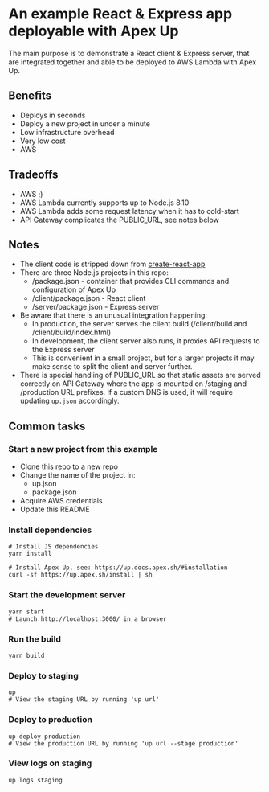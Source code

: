 # An example React & Express app deployable with Apex Up

The main purpose is to demonstrate a React client & Express server, that are integrated together
and able to be deployed to AWS Lambda with Apex Up.

## Benefits

- Deploys in seconds
- Deploy a new project in under a minute
- Low infrastructure overhead
- Very low cost
- AWS

## Tradeoffs

- AWS ;)
- AWS Lambda currently supports up to Node.js 8.10
- AWS Lambda adds some request latency when it has to cold-start
- API Gateway complicates the PUBLIC_URL, see notes below

## Notes

- The client code is stripped down from [create-react-app](https://github.com/facebook/create-react-app)
- There are three Node.js projects in this repo:
  - /package.json - container that provides CLI commands and configuration of Apex Up
  - /client/package.json - React client
  - /server/package.json - Express server
- Be aware that there is an unusual integration happening:
  - In production, the server serves the client build (/client/build and /client/build/index.html)
  - In development, the client server also runs, it proxies API requests to the Express server
  - This is convenient in a small project, but for a larger projects it may make sense to split
    the client and server further.
- There is special handling of PUBLIC_URL so that static assets are served correctly on API Gateway
  where the app is mounted on /staging and /production URL prefixes. If a custom DNS is used,
  it will require updating `up.json` accordingly.

## Common tasks

### Start a new project from this example

- Clone this repo to a new repo
- Change the name of the project in:
  - up.json
  - package.json
- Acquire AWS credentials
- Update this README

### Install dependencies

```
# Install JS dependencies
yarn install

# Install Apex Up, see: https://up.docs.apex.sh/#installation
curl -sf https://up.apex.sh/install | sh
```

### Start the development server

```
yarn start
# Launch http://localhost:3000/ in a browser
```

### Run the build

```
yarn build
```

### Deploy to staging

```
up
# View the staging URL by running 'up url'
```

### Deploy to production

```
up deploy production
# View the production URL by running 'up url --stage production'
```

### View logs on staging

```
up logs staging
```
